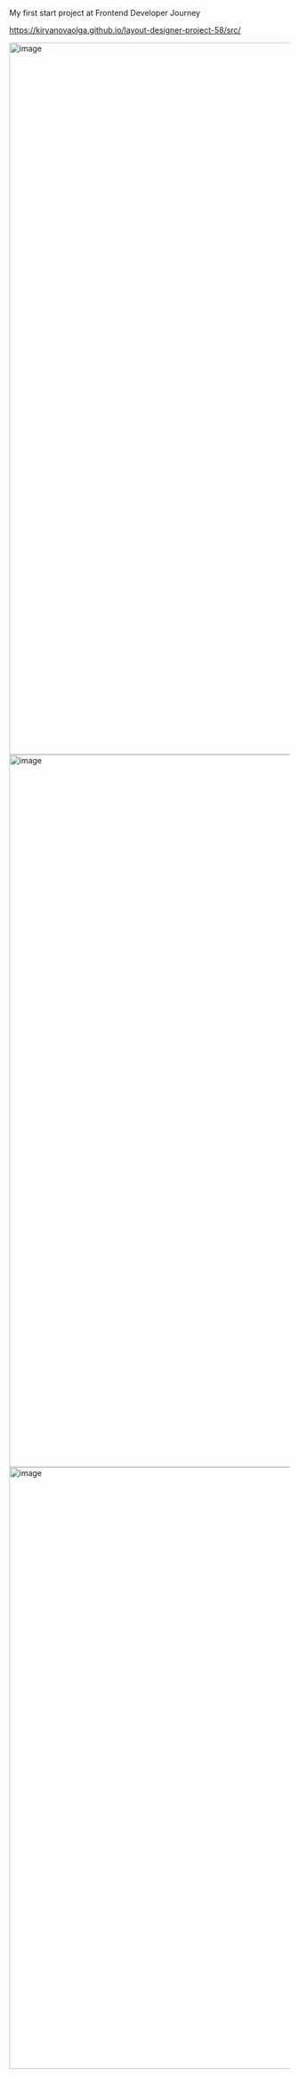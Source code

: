 <p>My first start project at Frontend Developer Journey</p>


https://kiryanovaolga.github.io/layout-designer-project-58/src/

<img width="1279" alt="image" src="https://github.com/kiryanovaolga/layout-designer-project-58/assets/122813147/470d4ebd-8885-4fc6-b9ab-189027b9d27d">

<img width="1280" alt="image" src="https://github.com/kiryanovaolga/layout-designer-project-58/assets/122813147/aef5bdca-6ce0-4f70-8a84-3d2a0fd4abd3">

<img width="1081" alt="image" src="https://github.com/kiryanovaolga/layout-designer-project-58/assets/122813147/9b656f52-7cdf-40be-b6ab-eacca82ca58c">

